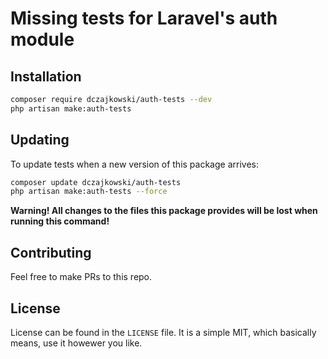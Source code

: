 # Missing tests for Laravel's auth module
## Installation
```bash
composer require dczajkowski/auth-tests --dev
php artisan make:auth-tests
```

## Updating
To update tests when a new version of this package arrives:
```bash
composer update dczajkowski/auth-tests
php artisan make:auth-tests --force
```
**Warning! All changes to the files this package provides will be lost when running this command!**

## Contributing
Feel free to make PRs to this repo.

## License
License can be found in the `LICENSE` file. It is a simple MIT, which basically means, use it howewer you like.
